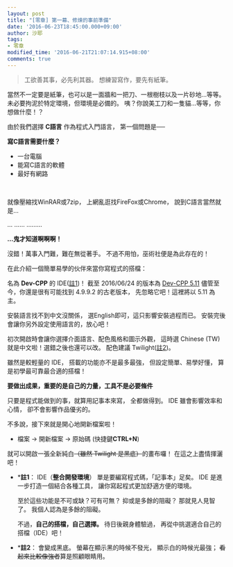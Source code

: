 ```yaml
---
layout: post
title: "[零章] 第一幕、修煉的事前準備"
date: '2016-06-23T18:45:00.000+09:00'
author: 沙耶
tags:
- 零章
modified_time: '2016-06-21T21:07:14.915+08:00'
comments: true
---
```


> 工欲善其事，必先利其器。
> 想練習寫作，要先有紙筆。

當然不一定要是紙筆，也可以是一面牆和一把刀、一根樹枝以及一片砂地…等等。
未必要拘泥於特定環境，但環境是必備的。
咦？你說美工刀和一隻貓…等等，你想做什麼！？
<br />

由於我們選擇 **C語言** 作為程式入門語言，
第一個問題是──

**寫C語言需要什麼？**

- 一台電腦
- 能寫C語言的軟體
- 最好有網路
<br />

就像壓縮找WinRAR或7zip，
上網亂逛找FireFox或Chrome，
說到C語言當然就是…

…
……
………

**…鬼才知道啊啊啊！**
<br />

沒錯！萬事入門難，難在無從著手。
不過不用怕，巫術社便是為此存在的！

在此介紹一個簡單易學的伙伴來當你寫程式的搭檔：

名為 **Dev-CPP** 的 IDE([註1](#c1))！
截至 2016/06/24 的版本為 [Dev-CPP 5.11](https://sourceforge.net/projects/orwelldevcpp/)
儘管至今，你還是很有可能找到 4.9.9.2 的古老版本，
先忽略它吧！這裡將以 5.11 為主。

安裝語言找不到中文沒關係，
選English即可，這只影響安裝過程而已。
安裝完後會讓你另外設定使用語言的，放心吧！

初次開啟時會讓你選擇介面語言、配色風格和圖示外觀，
這時選 Chinese (TW) 就是中文啦！選錯之後也還可以改。
配色建議 Twilight([註2](#c2))。

雖然是較輕量的 IDE，
搭載的功能亦不是最多最強，
但設定簡單、易學好懂，
算是初學最可靠最合適的搭檔！

**要做出成果，重要的是自己的力量，工具不是必要條件**

只要是程式能做到的事，就算用記事本來寫，
全都做得到。
IDE 雖會影響效率和心情，
卻不會影響作品優劣的。
<br />

不多說，接下來就是開心地開新檔案啦！

- 檔案 -> 開新檔案 -> 原始碼 (快捷鍵**CTRL+N**)

就可以開啟一張全新純白~~（雖然 Twilight 是黑底）~~的畫布囉！
在這之上盡情揮灑吧！
<br />

- *<a name="c1"></a>**註1**：
	IDE（**整合開發環境**）
	單是要編寫程式碼，「記事本」足矣。
	IDE 是進一步打造一個結合各種工具，
	讓你寫起程式更加舒適方便的環境。
	
	至於這些功能是不可或缺？可有可無？
	抑或是多餘的阻礙？
	那就見人見智了。
	我個人認為是多餘的阻礙。
	
	不過，**自己的搭檔，自己選擇。**
	待日後親身體驗過，
	再從中挑選適合自己的搭檔（IDE）吧！
	
- *<a name="c2"></a>**註2**：
	會變成黑底。
	螢幕在顯示黑的時候不發光，
	顯示白的時候光最強；
	~~看起來比較像強者~~算是照顧眼睛用。